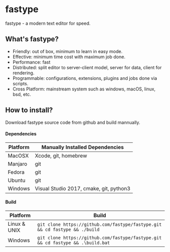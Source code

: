# fastype

fastype - a modern text editor for speed.

## What's fastype?

* Friendly: out of box, minimum to learn in easy mode.
* Effective: minimum time cost with maximum job done.
* Performance: fast
* Distributed: split editor to server-client model, server for data, client for rendering.
* Programmable: configurations, extensions, plugins and jobs done via scripts.
* Cross Platform: mainstream system such as windows, macOS, linux, bsd, etc.

## How to install?

Download fastype source code from github and build mannually.

#### Dependencies

|  Platform  |  Manually Installed Dependencies                                  |
|------------|-------------------------------------------------------------------|
|  MacOSX    | Xcode, git, homebrew                                              |
|  Manjaro   | git                                                               |
|  Fedora    | git                                                               |
|  Ubuntu    | git                                                               |
|  Windows   | Visual Studio 2017, cmake, git, python3                           |

#### Build

|  Platform      |  Build                                                                          |
|----------------|---------------------------------------------------------------------------------|
|  Linux & UNIX  | `git clone https://github.com/fastype/fastype.git && cd fastype && ./build`     |
|  Windows       | `git clone https://github.com/fastype/fastype.git && cd fastype && .\build.bat` |
